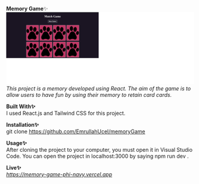 
<b>Memory Game</b>✨<br/>
<img src="/src/assests/memoryGame.png">
<i>
This project is a memory developed using React. The aim of the game is to allow users to have fun by using their memory to retain card cards.
</i>

<b>Built With✨</b><br/>
I used React.js and Tailwind CSS for this project.

<b>Installation✨</b><br/>
git clone https://github.com/EmrullahUcel/memoryGame

<b>Usage✨</b><br/>
After cloning the project to your computer, you must open it in Visual Studio Code. You can open the project in
localhost:3000 by saying npm run dev .

<b>Live✨</b><br/>
<i>https://memory-game-phi-navy.vercel.app</i>

